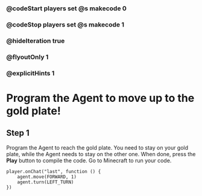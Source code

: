 ### @codeStart players set @s makecode 0
### @codeStop players set @s makecode 1

### @hideIteration true 
### @flyoutOnly 1
### @explicitHints 1


# Program the Agent to move up to the gold plate!

## Step 1
Program the Agent to reach the gold plate. You need to stay on your gold plate, while the Agent needs to stay on the other one. When done, press the **Play** button to compile the code. Go to Minecraft to run your code.


```ghost
player.onChat("last", function () {
    agent.move(FORWARD, 1)
    agent.turn(LEFT_TURN)
})
```  
